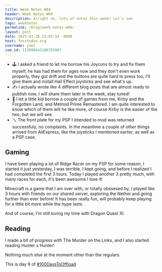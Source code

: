 ```yaml
---
title: Week Notes W04
header: Week Notes W04
description: Alright so, lots of notes this week! Let's see
tags: weeknotes
permalink: /blog/week-notes-w04/
layout: post
date: 2025-01-26 23:03:14 -0600
host: fosstodon.org
username: joel
com_id: 113898643186783987
---
```


- 🕹 I asked a friend to let me borrow his Joycons to try and fix them myself, he has had them for ages now and they don't even work properly, they got drift and the buttons are quite hard to press too, I'll give them and install Hall Effect joysticks and see what's up.
- ✍ I actually wrote like 4 different blog posts that are almost ready to publish now, I will share them later in the week, stay tuned!
- 👾 I let a little kid borrow a couple of games from me, Kirby and the Forgotten Land, and Metroid Prime Remastered. I am quite interested to know which of them will he like more, of course Kirby is the easier of the two, but we will see.
- 🪛 The front plate for my PSP I intended to mod was returned successfuly, no complaints. In the meantime a couple of other things arrived from AliExpress, like the joysticks I mentioned earlier, as well as a PSP case.

## Gaming

I have been playing a lot of Ridge Racer on my PSP for some reason, I started it just yesterday, I was terrible, I kept going, and before I realized I had completed the first 3 tours. Today I played another 3 pretty much, with many races for each, it's been awesome I love it!

Minecraft is a game that I am over with, or totally obssesed by, I played like 3 hours with friends on our shared server, exploring the Nether and going further than ever before! It has been really fun, will probably keep playing for a little bit more while the hype lasts.

And of course, I'm still loving my time with Dragon Quest XI.

## Reading

I made a bit of progress with The Murder on the Links, and I also started reading Hunter x Hunter!

Nothing much else at the moment other than the regulars.


This is day 9 of [#100DaysToOffload](https://100daystooffload.com)
